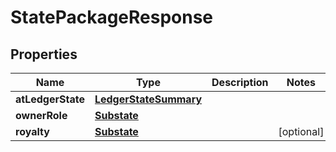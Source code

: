 

# StatePackageResponse


## Properties

| Name | Type | Description | Notes |
|------------ | ------------- | ------------- | -------------|
|**atLedgerState** | [**LedgerStateSummary**](LedgerStateSummary.md) |  |  |
|**ownerRole** | [**Substate**](Substate.md) |  |  |
|**royalty** | [**Substate**](Substate.md) |  |  [optional] |



